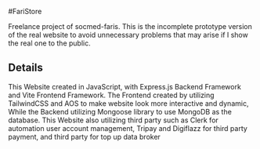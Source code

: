 #FariStore

<p>Freelance project of socmed-faris. This is the incomplete prototype version of the real website to avoid unnecessary problems that may arise if I show the real one to the public.</p>

<h2>Details</h2>

<p>This Website created in JavaScript, with Express.js Backend Framework and Vite Frontend Framework. 
The Frontend created by utilizing TailwindCSS and AOS to make website look more interactive and dynamic, While the Backend utilizing Mongoose library to use MongoDB as the database.
This Website also utilizing third party such as Clerk for automation user account management, Tripay and Digiflazz for third party payment, and third party for top up data broker</p>

